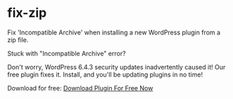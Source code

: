 # fix-zip
Fix 'Incompatible Archive' when installing a new WordPress plugin from a zip file.

Stuck with "Incompatible Archive" error?

Don't worry, WordPress 6.4.3 security updates inadvertently caused it! 
Our free plugin fixes it.  Install, and you'll be updating plugins in no time!

Download for free:
[Download Plugin For Free Now](https://wptoolsplugin.com/fix-the-wordpress-incompatible-archive-error/)

